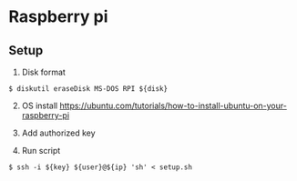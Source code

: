 # Raspberry pi

## Setup

1. Disk format

```
$ diskutil eraseDisk MS-DOS RPI ${disk}
```

2. OS install https://ubuntu.com/tutorials/how-to-install-ubuntu-on-your-raspberry-pi

3. Add authorized key

4. Run script
```
$ ssh -i ${key} ${user}@${ip} 'sh' < setup.sh
```